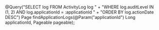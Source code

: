 @Query("SELECT log FROM ActivityLog log " +
       "WHERE log.auditLevel IN (1, 2) AND log.applicationId = :applicationId " +
       "ORDER BY log.actionDate DESC")
Page<ActivityLog> findApplicationLogs(@Param("applicationId") Long applicationId, Pageable pageable);
